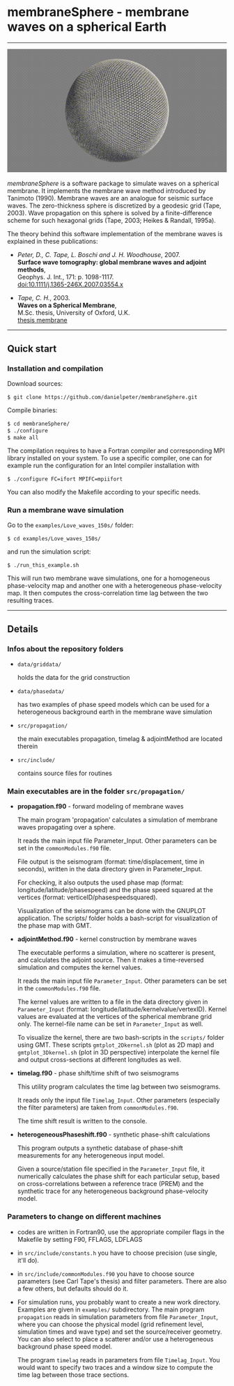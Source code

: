 
# membraneSphere - membrane waves on a spherical Earth

---

![membrane wave simulation](doc/wave-simulation2.gif "membrane wave simulation")

*membraneSphere* is a software package to simulate waves on a spherical membrane.
It implements the membrane wave method introduced by Tanimoto (1990).
Membrane waves are an analogue for seismic surface waves.
The zero-thickness sphere is discretized by a geodesic grid (Tape, 2003).
Wave propagation on this sphere is solved by a finite-difference scheme for such hexagonal grids (Tape, 2003; Heikes & Randall, 1995a).

The theory behind this software implementation of the membrane waves is explained in these publications:

* *Peter, D., C. Tape, L. Boschi and J. H. Woodhouse*, 2007.<br>
  **Surface wave tomography: global membrane waves and adjoint methods**,<br>
  Geophys. J. Int., 171: p. 1098-1117.<br>
  [doi:10.1111/j.1365-246X.2007.03554.x]( https://doi.org/10.1111/j.1365-246X.2007.03554.x)


* *Tape, C. H.*, 2003.<br>
  **Waves on a Spherical Membrane**,<br>
  M.Sc. thesis, University of Oxford, U.K.<br>
  [thesis membrane](https://sites.google.com/alaska.edu/carltape/home/research/thesis_membrane)


---

## Quick start

### Installation and compilation

Download sources:
```
$ git clone https://github.com/danielpeter/membraneSphere.git
```

Compile binaries:
```
$ cd membraneSphere/
$ ./configure
$ make all
```

The compilation requires to have a Fortran compiler and corresponding MPI library installed on your system.
To use a specific compiler, one can for example run the configuration for an Intel compiler installation with
```
$ ./configure FC=ifort MPIFC=mpiifort
```
You can also modify the Makefile according to your specific needs.

### Run a membrane wave simulation

Go to the `examples/Love_waves_150s/` folder:
```
$ cd examples/Love_waves_150s/
```
and run the simulation script:
```
$ ./run_this_example.sh
```

This will run two membrane wave simulations, one for a homogeneous phase-velocity map and another one with a heterogeneous phase-velocity map. It then computes the cross-correlation time lag between the two resulting traces.


---

## Details

### Infos about the repository folders

- `data/griddata/`

    holds the data for the grid construction

- `data/phasedata/`

    has two examples of phase speed models which can be used for a heterogeneous
    background earth in the membrane wave simulation

- `src/propagation/`

    the main executables propagation, timelag & adjointMethod are located therein

- `src/include/`

    contains source files for routines



### Main executables are in the folder `src/propagation/`

* **propagation.f90**  -  forward modeling of membrane waves

    The main program 'propagation' calculates a simulation of membrane waves
    propagating over a sphere.

    It reads the main input file Parameter_Input. Other parameters can be set
    in the `commonModules.f90` file.

    File output is the seismogram
    (format: time/displacement, time in seconds),
    written in the data directory given in Parameter_Input.

    For checking, it also outputs the used phase map
    (format: longitude/latitude/phasespeed)
    and the phase speed squared at the vertices
    (format: verticeID/phasespeedsquared).

    Visualization of the seismograms can be done with the GNUPLOT application.
    The scripts/ folder holds a bash-script for visualization of the
    phase map with GMT.


* **adjointMethod.f90**  -  kernel construction by membrane waves

    The executable performs a simulation, where no scatterer is present,
    and calculates the adjoint source.
    Then it makes a time-reversed simulation and computes the kernel values.

    It reads the main input file `Parameter_Input`. Other parameters can be set
    in the `commonModules.f90` file.

    The kernel values are written to a file in the data directory given in `Parameter_Input`
    (format: longitude/latitude/kernelvalue/vertexID).
    Kernel values are evaluated at the vertices of the spherical membrane grid only.
    The kernel-file name can be set in `Parameter_Input` as well.

    To visualize the kernel, there are two bash-scripts in the `scripts/` folder
    using GMT. These scripts `gmtplot_2Dkernel.sh` (plot as 2D map) and
    `gmtplot_3Dkernel.sh` (plot in 3D perspective) interpolate the kernel file
    and output cross-sections at different longitudes as well.


* **timelag.f90**  -  phase shift/time shift of two seismograms

    This utility program calculates the time lag between two seismograms.

    It reads only the input file `Timelag_Input`. Other parameters (especially
    the filter parameters) are taken from `commonModules.f90`.

    The time shift result is written to the console.

* **heterogeneousPhaseshift.f90** - synthetic phase-shift calculations

    This program outputs a synthetic database of phase-shift measurements
    for any heterogeneous input model.

    Given a source/station file specified in the `Parameter_Input` file,
    it numerically calculates the phase shift
    for each particular setup, based on cross-correlations between a
    reference trace (PREM) and the synthetic trace for any heterogeneous
    background phase-velocity model.


### Parameters to change on different machines

- codes are written in Fortran90, use the appropriate compiler flags
  in the Makefile by setting F90, FFLAGS, LDFLAGS

- in `src/include/constants.h` you have to choose precision (use single, it'll do).

- in `src/include/commonModules.f90` you have to choose source parameters (see Carl Tape's thesis) and filter parameters.
  There are also a few others, but defaults should do it.

- For simulation runs, you probably want to create a new work directory. Examples are given in `examples/` subdirectory.
  The main program `propagation` reads in simulation parameters from file `Parameter_Input`,
  where you can choose the physical model (grid refinement level, simulation times and wave type)
  and set the source/receiver geometry.
  You can also select to place a scatterer and/or use a heterogeneous background phase speed model.

  The program `timelag` reads in parameters from file `Timelag_Input`.
  You would want to specify two traces and a window size to compute the time lag between those trace sections.
